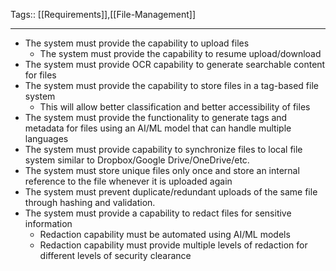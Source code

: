 Tags:: [[Requirements]],[[File-Management]]
_________________
- The system must provide the capability to upload files
	- The system must provide the capability to resume upload/download
- The system must provide OCR capability to generate searchable content for files
- The system must provide the capability to store files in a tag-based file system
	- This will allow better classification and better accessibility of files
- The system must provide the functionality to generate tags and metadata for files using an AI/ML model that can handle multiple languages
- The system must provide capability to synchronize files to local file system similar to Dropbox/Google Drive/OneDrive/etc.
- The system must store unique files only once and store an internal reference to the file whenever it is uploaded again
- The system must prevent duplicate/redundant uploads of the same file through hashing and validation.
- The system must provide a capability to redact files for sensitive information
	- Redaction capability must be automated using AI/ML models
	- Redaction capability must provide multiple levels of redaction for different levels of security clearance
